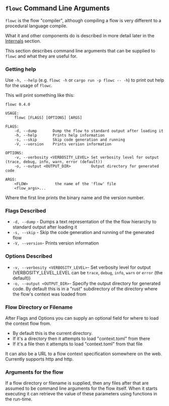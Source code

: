 ## `flowc` Command Line Arguments
`flowc` is the flow "compiler", although compiling a flow is very different to a procedural language compile.

What it and other components do is described in more detail later in the [Internals](../internals/overview.md) section.

This section describes command line arguments that can be supplied to `flowc` and what they are useful for.

### Getting help
Use `-h, --help` (e.g. `flowc -h` or `cargo run -p flowc -- -h`) to print out help for the usage of `flowc`. 

This will print something like this:
```shell script 
flowc 0.4.0

USAGE:
    flowc [FLAGS] [OPTIONS] [ARGS]

FLAGS:
    -d, --dump       Dump the flow to standard output after loading it
    -h, --help       Prints help information
    -s, --skip       Skip code generation and running
    -V, --version    Prints version information

OPTIONS:
    -v, --verbosity <VERBOSITY_LEVEL> Set verbosity level for output (trace, debug, info, warn, error (default))
    -o, --output <OUTPUT_DIR>         Output directory for generated code

ARGS:
    <FLOW>            the name of the 'flow' file
    <flow_args>...
```

Where the first line prints the binary name and the version number.

### Flags Described
* `-d, --dump` - Dumps a text representation of the the flow hierarchy to standard output after loading it
* `-s, --skip` - Skip the code generation and running of the generated flow
* `-V, --version`- Prints version information

### Options Described
* `-v, --verbosity <VERBOSITY_LEVEL>`- Set verbosity level for output (VERBOSITY_LEVEL_LEVEL can be `trace`, `debug`, `info`, `warn` or `error` (the default))
* `-o, --output <OUTPUT_DIR>`- Specify the output directory for generated code. By default this is in a "rust" 
subdirectory of the directory where the flow's context was loaded from

### Flow Directory or Filename
After Flags and Options you can supply an optional field for where to load the context flow from.
* By default this is the current directory.
* If it's a directory then it attempts to load "context.toml" from there
* If it's a file then it attempts to load "context.toml" from that file

It can also be a URL to a flow context specification somewhere on the web. Currently supports http and http.

### Arguments for the flow
If a flow directory or filename is supplied, then any files after that are assumed to be command line arguments
for the flow itself. When it starts executing it can retrieve the value of these parameters using functions
in the run-time.
